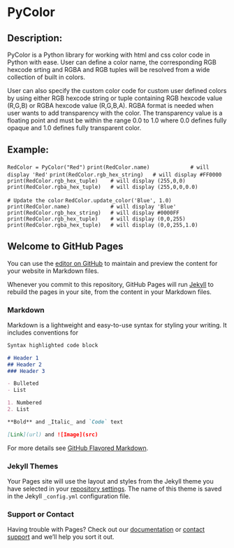 # PyColor

## Description:

PyColor is a Python library for working with html and css color code in Python with ease. User can define a color name, the corresponding RGB hexcode srting and RGBA and RGB tuples will be resolved from a wide collection of built in colors.

User can also specify the custom color code for custom user defined colors by using either RGB hexcode string or tuple containing RGB hexcode value (R,G,B) or RGBA hexcode value (R,G,B,A). RGBA format is needed when user wants to add transparency with the color. The transparency value is a floating point and must be within the range 0.0 to 1.0 where 0.0 defines fully opaque and 1.0 defines fully transparent color.

## Example:

`RedColor = PyColor("Red")`
`print(RedColor.name)             # will display 'Red'`
`print(RedColor.rgb_hex_string)   # will display #FF0000`
`print(RedColor.rgb_hex_tuple)    # will display (255,0,0)`
`print(RedColor.rgba_hex_tuple)   # will display (255,0,0,0.0)`

`# Update the color`
`RedColor.update_color('Blue', 1.0)`
`print(RedColor.name)             # will display 'Blue'`
`print(RedColor.rgb_hex_string)   # will display #0000FF`
`print(RedColor.rgb_hex_tuple)    # will display (0,0,255)`
`print(RedColor.rgba_hex_tuple)   # will display (0,0,255,1.0)`































## Welcome to GitHub Pages

You can use the [editor on GitHub](https://github.com/farshad112/PyColor/edit/master/README.md) to maintain and preview the content for your website in Markdown files.

Whenever you commit to this repository, GitHub Pages will run [Jekyll](https://jekyllrb.com/) to rebuild the pages in your site, from the content in your Markdown files.

### Markdown

Markdown is a lightweight and easy-to-use syntax for styling your writing. It includes conventions for

```markdown
Syntax highlighted code block

# Header 1
## Header 2
### Header 3

- Bulleted
- List

1. Numbered
2. List

**Bold** and _Italic_ and `Code` text

[Link](url) and ![Image](src)
```

For more details see [GitHub Flavored Markdown](https://guides.github.com/features/mastering-markdown/).

### Jekyll Themes

Your Pages site will use the layout and styles from the Jekyll theme you have selected in your [repository settings](https://github.com/farshad112/PyColor/settings). The name of this theme is saved in the Jekyll `_config.yml` configuration file.

### Support or Contact

Having trouble with Pages? Check out our [documentation](https://help.github.com/categories/github-pages-basics/) or [contact support](https://github.com/contact) and we’ll help you sort it out.
